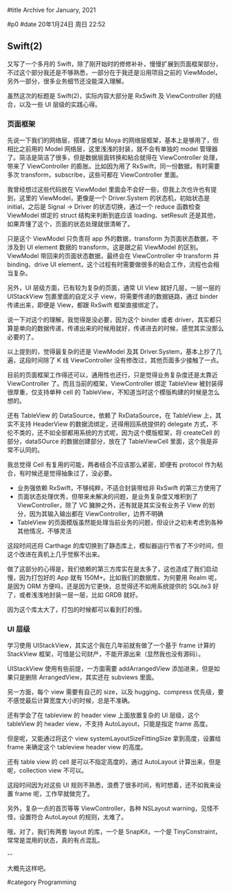 #title Archive for January, 2021

#p0
#date 20年1月24日 周日 22:52

## Swift(2)

又写了一个多月的 Swift，除了刚开始时的修修补补，慢慢扩展到页面框架部分，不过这个部分我还是不够熟悉，一部分在于我还是沿用项目之前的 ViewModel，另外一部分，很多业务细节还没能深入理解。

虽然这次的标题是 Swift(2)，实际内容大部分是 RxSwift 及 ViewController 的结合，以及一些 UI 层级的实践心得。

### 页面框架

先说一下我们的网络层，搭建了类似 Moya 的网络层框架，基本上是够用了，但相比之前用的 Model 网络层，这里浅浅的封装，就不会有单独的 model 管理器了。简洁是简洁了很多，但是数据层面转换和粘合就得在 ViewController 处理，带来了 ViewController 的膨胀。比如因为用了 RxSwift，同一份数据，有时需要多次 transform，subscribe，这些可都在 ViewController 里面。

我曾经想过这些代码放在 ViewModel 里面会不会好一些，但我上次也许也有提到，这里的 ViewModel，更像是一个 Driver.System 的状态机，初始状态是 initial，之后是 Signal -> Driver 的状态切换，通过一个 reduce 函数检查 ViewModel 绑定的 struct 结构来判断到底应该 loading、setResult 还是其他，如果弄懂了这个，页面的状态处理就很清晰了。

只是这个 ViewModel 只负责将 app 外的数据，transform 为页面状态数据，不涉及到 UI element 数据的 transform，这是跟之前 ViewModel 的区别。ViewModel 带回来的页面状态数据，最终会在 ViewController 中 transform 并 binding、drive UI element，这个过程有时需要做很多的粘合工作，流程也会相当复杂。

另外，UI 层级方面，已有较为复杂的页面，通常 UI View 就好几层，一层一层的 UIStackView 包裹里面的自定义子 view，将需要传递的数据链路，通过 binder 传递出来，即便是 View，都跟 RxSwift 框架直接绑定了。

说一下对这个的理解，我觉得是没必要，因为这个 binder 或者 driver，其实都只算是单向的数据传递，传递出来的时候用就好，传递进去的时候，感觉其实没那么必要的了。

以上提到的，觉得最复杂的还是 ViewModel 及其 Driver.System，基本上抄了几遍，这段时间除了 K 线 ViewController 没有修改过，其他页面多少接触了一点。

目前的页面框架工作得还可以，通用性也还行，只是觉得业务复杂度还是太靠近 ViewController 了。而且当前的框架，ViewController 绑定 TableView 被封装得很厚重，仅支持单种 cell 的 TableView，不知道当时这个模版构建的时候是怎么想的。

还有 TableView 的 DataSource，依赖了 RxDataSource，在 TableView 上，其实不支持 HeaderView 的数据流绑定，还得用回系统提供的 delegate 方式，不伦不类的，还不如全部都用系统的方式呢，因为这个模版框架，将 createCell 的部分，dataSOurce 的数据创建部分，放在了 TableViewCell 里面，这个我是非常不认同的。

我总觉得 Cell 有复用的可能，两者结合不应该那么紧密，即便有 protocol 作为粘合，有时候还是觉得抽象过了，没必要。

 - 业务强依赖 RxSwift，不够纯粹，不适合封装带给非 RxSwift 的第三方使用了
 - 页面状态处理优秀，但带来未解决的问题，是业务复杂度又堆积到了 ViewController，除了 VC 臃肿之外，还有就是其实没有业务子 View 的划分，因为其输入输出都在 ViewController，边界不明确
 - TableView 的页面模版虽然能处理当前业务的问题，但设计之初未考虑到各种其他情况，不够灵活

这段时间还将 Carthage 的库切换到了静态库上，模拟器运行节省了不少时间，但这个改进在真机上几乎觉察不出来。

做了这部分的心得是，我们依赖的第三方库实在是太多了，这也造成了我们启动慢，因为打包好的 App 就有 150M+。比如我们的数据库，为何要用 Realm 呢，是因为 ORM 方便吗，还是因为它更快，总觉得还不如用系统提供的 SQLite3 好了，或者浅浅地封装一层一层，比如 GRDB 就好。

因为这个库太大了，打包的时候都可以看到打的慢。

### UI 层级

学习使用 UIStackView，其实这个我在几年前就有做了一个基于 frame 计算的 StackView 框架，可惜是公司财产，不能开源出来（显然我也没有源码）。

UIStackView 使用有些前提，一方面需要 addArrangedView 添加进来，但是如果只是删除 ArrangedView，其实还在 subviews 里面。

另一方面，每个 view 需要有自己的 size，以及 hugging、compress 优先级，要不感觉最后计算宽度大小的时候，总是不准确。

还有学会了在 tableview 的 header view 上面放置复杂的 UI 层级，这个 tableView 的 header view，不支持 AutoLayout，只能是指定 frame 高度。

但是呢，又能通过将这个 view systemLayoutSizeFittingSize 拿到高度，设置给 frame 来确定这个 tableview header view 的高度。

还有 table view 的 cell 是可以不指定高度的，通过 AutoLayout 计算出来，但是呢，collection view 不可以。

这段时间因为对这些 UI 规则不熟悉，浪费了很多时间，有时想着，还不如我来设置 frame 呢，工作早就做完了。

另外，复杂一点的首页等等 ViewController，各种 NSLayout warning，见怪不怪，设置符合 AutoLayout 的规则，太难了。

哦，对了，我们有两套 layout 的库，一个是 SnapKit，一个是 TinyConstraint，常常是混用的状态，真的有点混乱。

--

大概先这样吧。

#category Programming
